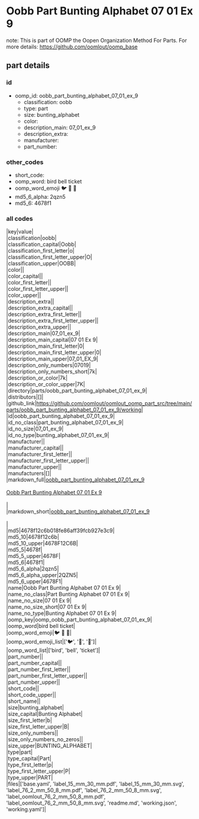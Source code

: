 # Oobb Part Bunting Alphabet 07 01 Ex 9  

note: This is part of OOMP the Oopen Organization Method For Parts. For more details: https://github.com/oomlout/oomp_base

##  part details





### id
* oomp_id: oobb_part_bunting_alphabet_07_01_ex_9
  * classification: oobb
  * type: part
  * size: bunting_alphabet
  * color: 
  * description_main: 07_01_ex_9
  * description_extra: 
  * manufacturer: 
  * part_number: 

### other_codes
* short_code: 
* oomp_word: bird bell ticket
* oomp_word_emoji :bird: :bell: :ticket:
* md5_6_alpha: 2qzn5
* md5_6: 4678f1

### all codes 
|key|value|  
|classification|oobb|  
|classification_capital|Oobb|  
|classification_first_letter|o|  
|classification_first_letter_upper|O|  
|classification_upper|OOBB|  
|color||  
|color_capital||  
|color_first_letter||  
|color_first_letter_upper||  
|color_upper||  
|description_extra||  
|description_extra_capital||  
|description_extra_first_letter||  
|description_extra_first_letter_upper||  
|description_extra_upper||  
|description_main|07_01_ex_9|  
|description_main_capital|07 01 Ex 9|  
|description_main_first_letter|0|  
|description_main_first_letter_upper|0|  
|description_main_upper|07_01_EX_9|  
|description_only_numbers|07019|  
|description_only_numbers_short|7k|  
|description_or_color|7k|  
|description_or_color_upper|7K|  
|directory|parts/oobb_part_bunting_alphabet_07_01_ex_9|  
|distributors|[]|  
|github_link|https://github.com/oomlout/oomlout_oomp_part_src/tree/main/parts/oobb_part_bunting_alphabet_07_01_ex_9/working|  
|id|oobb_part_bunting_alphabet_07_01_ex_9|  
|id_no_class|part_bunting_alphabet_07_01_ex_9|  
|id_no_size|07_01_ex_9|  
|id_no_type|bunting_alphabet_07_01_ex_9|  
|manufacturer||  
|manufacturer_capital||  
|manufacturer_first_letter||  
|manufacturer_first_letter_upper||  
|manufacturer_upper||  
|manufacturers|[]|  
|markdown_full|[oobb_part_bunting_alphabet_07_01_ex_9](https://github.com/oomlout/oomlout_oomp_part_src/tree/main/parts/oobb_part_bunting_alphabet_07_01_ex_9/working)<br>[](https://github.com/oomlout/oomlout_oomp_part_src/tree/main/parts/oobb_part_bunting_alphabet_07_01_ex_9/working)<br>[Oobb Part Bunting Alphabet 07 01 Ex 9](https://github.com/oomlout/oomlout_oomp_part_src/tree/main/parts/oobb_part_bunting_alphabet_07_01_ex_9/working)<br><br>|  
|markdown_short|[oobb_part_bunting_alphabet_07_01_ex_9](https://github.com/oomlout/oomlout_oomp_part_src/tree/main/parts/oobb_part_bunting_alphabet_07_01_ex_9/working)<br><br>|  
|md5|4678f12c6b018fe86aff39fcb927e3c9|  
|md5_10|4678f12c6b|  
|md5_10_upper|4678F12C6B|  
|md5_5|4678f|  
|md5_5_upper|4678F|  
|md5_6|4678f1|  
|md5_6_alpha|2qzn5|  
|md5_6_alpha_upper|2QZN5|  
|md5_6_upper|4678F1|  
|name|Oobb Part Bunting Alphabet 07 01 Ex 9|  
|name_no_class|Part Bunting Alphabet 07 01 Ex 9|  
|name_no_size|07 01 Ex 9|  
|name_no_size_short|07 01 Ex 9|  
|name_no_type|Bunting Alphabet 07 01 Ex 9|  
|oomp_key|oomp_oobb_part_bunting_alphabet_07_01_ex_9|  
|oomp_word|bird bell ticket|  
|oomp_word_emoji|:bird: :bell: :ticket:|  
|oomp_word_emoji_list|[':bird:', ':bell:', ':ticket:']|  
|oomp_word_list|['bird', 'bell', 'ticket']|  
|part_number||  
|part_number_capital||  
|part_number_first_letter||  
|part_number_first_letter_upper||  
|part_number_upper||  
|short_code||  
|short_code_upper||  
|short_name||  
|size|bunting_alphabet|  
|size_capital|Bunting Alphabet|  
|size_first_letter|b|  
|size_first_letter_upper|B|  
|size_only_numbers||  
|size_only_numbers_no_zeros||  
|size_upper|BUNTING_ALPHABET|  
|type|part|  
|type_capital|Part|  
|type_first_letter|p|  
|type_first_letter_upper|P|  
|type_upper|PART|  
|files|['base.yaml', 'label_15_mm_30_mm.pdf', 'label_15_mm_30_mm.svg', 'label_76_2_mm_50_8_mm.pdf', 'label_76_2_mm_50_8_mm.svg', 'label_oomlout_76_2_mm_50_8_mm.pdf', 'label_oomlout_76_2_mm_50_8_mm.svg', 'readme.md', 'working.json', 'working.yaml']|  
